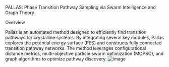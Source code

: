 PALLAS: Phase Transition Pathway Sampling via Swarm Intelligence and Graph Theory

Overview

Pallas is an automated method designed to efficiently find transition pathways for crystalline systems. By integrating several key modules, Pallas explores the potential energy surface (PES) and constructs fully connected transition pathway networks. The method leverages configurational distance metrics, multi-objective particle swarm optimization (MOPSO), and graph algorithms to optimize pathway discovery.
![image](https://github.com/user-attachments/assets/259c32c9-34e4-40aa-9f62-297d10d6d92d)


